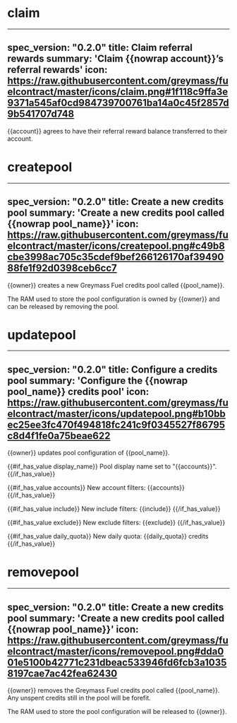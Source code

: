 <h1 class="contract">claim</h1>

---
spec_version: "0.2.0"
title: Claim referral rewards
summary: 'Claim {{nowrap account}}’s referral rewards'
icon: https://raw.githubusercontent.com/greymass/fuelcontract/master/icons/claim.png#1f118c9ffa3e9371a545af0cd984739700761ba14a0c45f2857d9b541707d748
---

{{account}} agrees to have their referral reward balance transferred to their account.

<h1 class="contract">createpool</h1>

---
spec_version: "0.2.0"
title: Create a new credits pool
summary: 'Create a new credits pool called {{nowrap pool_name}}'
icon: https://raw.githubusercontent.com/greymass/fuelcontract/master/icons/createpool.png#c49b8cbe3998ac705c35cdef9bef266126170af3949088fe1f92d0398ceb6cc7
---

{{owner}} creates a new Greymass Fuel credits pool called {{pool_name}}.

The RAM used to store the pool configuration is owned by {{owner}} and can be
released by removing the pool.

<h1 class="contract">updatepool</h1>

---
spec_version: "0.2.0"
title: Configure a credits pool
summary: 'Configure the {{nowrap pool_name}} credits pool'
icon: https://raw.githubusercontent.com/greymass/fuelcontract/master/icons/updatepool.png#b10bbec25ee3fc470f494818fc241c9f0345527f86795c8d4f1fe0a75beae622
---

{{owner}} updates pool configuration of {{pool_name}}.

{{#if_has_value display_name}}
Pool display name set to "{{accounts}}".
{{/if_has_value}}

{{#if_has_value accounts}}
New account filters: {{accounts}}
{{/if_has_value}}

{{#if_has_value include}}
New include filters: {{include}}
{{/if_has_value}}

{{#if_has_value exclude}}
New exclude filters: {{exclude}}
{{/if_has_value}}

{{#if_has_value daily_quota}}
New daily quota: {{daily_quota}} credits
{{/if_has_value}}

<h1 class="contract">removepool</h1>

---
spec_version: "0.2.0"
title: Create a new credits pool
summary: 'Create a new credits pool called {{nowrap pool_name}}'
icon: https://raw.githubusercontent.com/greymass/fuelcontract/master/icons/removepool.png#dda001e5100b42771c231dbeac533946fd6fcb3a10358197cae7ac42fea62430
---

{{owner}} removes the Greymass Fuel credits pool called {{pool_name}}.
Any unspent credits still in the pool will be forefit.

The RAM used to store the pool configuration will be released to {{owner}}.
